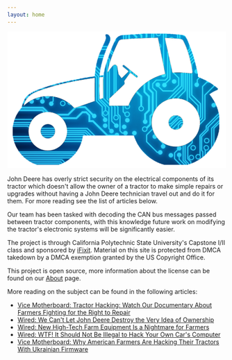 ```yaml
---
layout: home
---
```


![Team logo](/images/logo.png)

John Deere has overly strict security on the electrical components of its tractor which doesn't allow the owner of a tractor to make simple repairs or upgrades without having a John Deere technician travel out and do it for them. For more reading see the list of articles below.

Our team has been tasked with decoding the CAN bus messages passed between tractor components, with this knowledge future work on modifying the tractor's electronic systems will be significantly easier.

The project is through California Polytechnic State University's Capstone I/II class and sponsored by [iFixit](https://www.ifixit.com/). Material on this site is protected from DMCA takedown by a DMCA exemption granted by the US Copyright Office.

This project is open source, more information about the license can be found on our [About](/about/) page.

More reading on the subject can be found in the following articles:

* [Vice Motherboard: Tractor Hacking: Watch Our Documentary About Farmers Fighting for the Right to Repair](https://motherboard.vice.com/en_us/article/pamkqn/watch-tractor-hacking-john-deere-right-to-repair-documentary)
* [Wired: We Can't Let John Deere Destroy the Very Idea of Ownership](https://www.wired.com/2015/04/dmca-ownership-john-deere/)
* [Wired: New High-Tech Farm Equipment Is a Nightmare for Farmers](https://www.wired.com/2015/02/new-high-tech-farm-equipment-nightmare-farmers/)
* [Wired: WTF! It Should Not Be Illegal to Hack Your Own Car's Computer](https://www.wired.com/2015/01/let-us-hack-our-cars/)
* [Vice Motherboard: Why American Farmers Are Hacking Their Tractors With Ukrainian Firmware](https://motherboard.vice.com/en_us/article/xykkkd/why-american-farmers-are-hacking-their-tractors-with-ukrainian-firmware)
